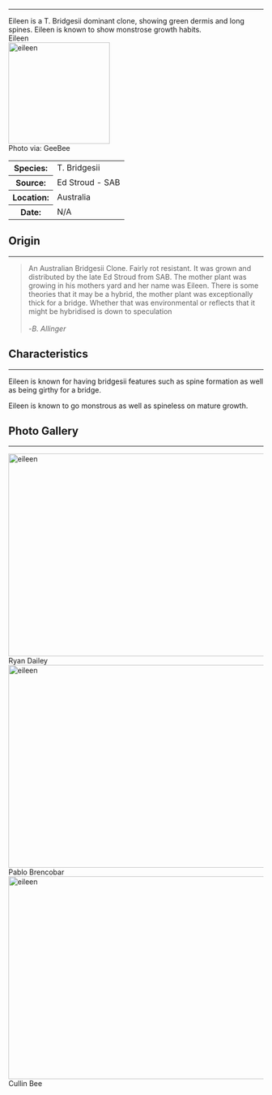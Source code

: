 <hr>
Eileen is a T. Bridgesii dominant clone, showing green dermis and long spines. Eileen is known to show monstrose growth habits. 

<div class="infobox">
<div class="infobox-title">Eileen</div>
<div class="infobox-image">
<img src="./eileen1.jpg" alt="eileen" width="200">

<div class="infobox-credit">
    Photo via: GeeBee
</div>

</div>
<table class="infobox-table">
<tr>
    <th class="parameter-title">Species: </th>
    <td>T. Bridgesii</td>
</tr>
<tr>
    <th class="parameter-title">Source: </th>
    <td>Ed Stroud - SAB</td>
</tr>
<tr>
    <th class="parameter-title" >Location: </th>
    <td>Australia</td>
</tr>
<tr>
    <th class="parameter-title">Date: </th>
    <td>N/A</td>
</tr>
</table>
<!-- <div class="infobox-title">Aliases</div> -->
<!-- <ul class="infobox-table">
    <li class="alias-name">Ogun</li>
</ul> -->
</div>



## Origin
<hr>



<blockquote>
An Australian Bridgesii Clone. Fairly rot resistant. It was grown and distributed by the late Ed Stroud from SAB. The mother plant was growing in his mothers yard and her name was Eileen. There is some theories that it may be a hybrid, the mother plant was exceptionally thick for a bridge. Whether that was environmental or reflects that it might be hybridised is down to speculation <br><br>    
-<em>B. Allinger</em>
</blockquote>


## Characteristics 
<hr>

Eileen is known for having bridgesii features such as spine formation as well as being girthy for a bridge.

Eileen is known to go monstrous as well as spineless on mature growth.


## Photo Gallery
<hr>  

<div class="gallery-container">
<div class="gallery">
  <a target="_blank" href="./eileen3.jpg">
    <img src="./eileen3.jpg" alt="eileen" width="600" height="400">
  </a>
  <div class="desc">Ryan Dailey</div>
</div>
<div class="gallery">
  <a target="_blank" href="./eileen2.jpg">
    <img src="./eileen2.jpg" alt="eileen" width="600" height="400">
  </a>
  <div class="desc">Pablo Brencobar</div>
</div>

<div class="gallery">
  <a target="_blank" href="./eileen4.jpg">
    <img src="./eileen4.jpg" alt="eileen" width="600" height="400">
  </a>
  <div class="desc">Cullin Bee</div>
</div>

</div>